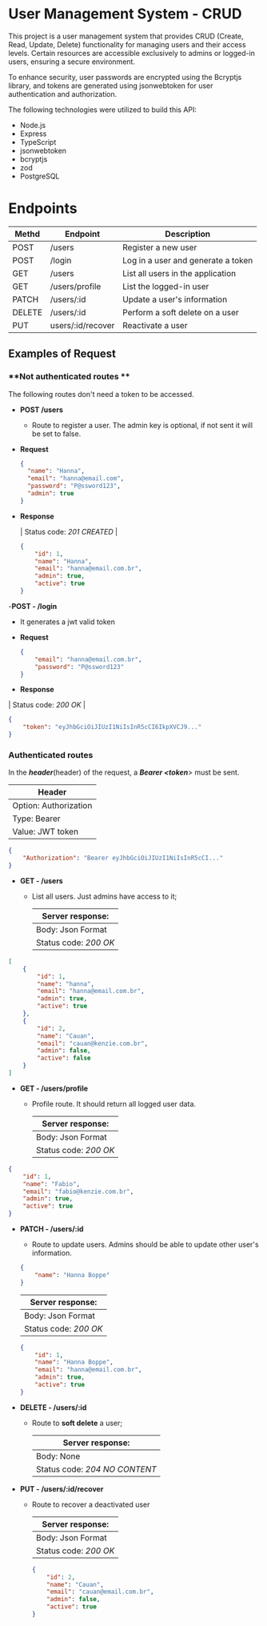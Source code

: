 # User Management System - CRUD

This project is a user management system that provides CRUD (Create, Read, Update, Delete) functionality for managing users and their access levels. Certain resources are accessible exclusively to admins or logged-in users, ensuring a secure environment.

To enhance security, user passwords are encrypted using the Bcryptjs library, and tokens are generated using jsonwebtoken for user authentication and authorization.

The following technologies were utilized to build this API:

- Node.js
- Express
- TypeScript
- jsonwebtoken
- bcryptjs
- zod
- PostgreSQL

# Endpoints

| Methd | Endpoint | Description |
| - | - | - |
| POST | /users | Register a new user |
| POST | /login | Log in a user and generate a token |
| GET  | /users | List all users in the application |
| GET  | /users/profile | List the logged-in user | 
| PATCH | /users/:id | Update a user's information | 
| DELETE | /users/:id | Perform a soft delete on a user | 
| PUT | users/:id/recover | Reactivate a user | 


## **Examples of Request**

### **Not authenticated routes **

The following routes don't need a token to be accessed.

-   **POST /users**

    - Route to register a user. The admin key is optional, if not sent it will be set to false.

- **Request**
    
  ```json
  {
    "name": "Hanna",
    "email": "hanna@email.com",
    "password": "P@ssword123",
    "admin": true
  }
  ```
        
- **Response**

  | Status code: _201 CREATED_ |

  ```json
  {
      "id": 1,
      "name": "Hanna",
      "email": "hanna@email.com.br",
      "admin": true,
      "active": true
  }
  ```

-**POST - /login**

   - It generates a jwt valid token
    
- **Request**

  ```json
  {
      "email": "hanna@email.com.br",
      "password": "P@ssword123"
  }
  ```
 - **Response**

 | Status code: _200 OK_ |

  ```json
  {
      "token": "eyJhbGciOiJIUzI1NiIsInR5cCI6IkpXVCJ9..."
  }
  ```

### **Authenticated routes**

In the **_header_**(header) of the request, a **_Bearer &lt;token_**&gt; must be sent.

| Header                |
| --------------------- |
| Option: Authorization |
| Type: Bearer          |
| Value: JWT token      |

  ```json
  {
      "Authorization": "Bearer eyJhbGciOiJIUzI1NiIsInR5cCI..."
  }
  ```

-   **GET - /users**

    -   List all users. Just admins have access to it;

        | Server response: |
        | --------------------- |
        | Body: Json Format    |
        | Status code: _200 OK_ |

  ```json
  [
      {
          "id": 1,
          "name": "hanna",
          "email": "hanna@email.com.br",
          "admin": true,
          "active": true
      },
      {
          "id": 2,
          "name": "Cauan",
          "email": "cauan@kenzie.com.br",
          "admin": false,
          "active": false
      }
  ]
  ```

-   **GET - /users/profile**

    -   Profile route. It should return all logged user data.

        | Server response: |
        | --------------------- |
        | Body: Json Format    |
        | Status code: _200 OK_ |

  ```json
  {
      "id": 1,
      "name": "Fabio",
      "email": "fabio@kenzie.com.br",
      "admin": true,
      "active": true
  }
  ```

-   **PATCH - /users/:id**

    -   Route to update users. Admins should be able to update other user's information.

    ```json
    {
        "name": "Hanna Boppe"
    }
    ```

      | Server response: |
      | --------------------- |
      | Body: Json Format  |
      | Status code: _200 OK_ |

    ```json
    {
        "id": 1,
        "name": "Hanna Boppe",
        "email": "hanna@email.com.br",
        "admin": true,
        "active": true
    }
    ```

-   **DELETE - /users/:id**

    -   Route to **soft delete** a user;

        | Server response: |
        | --------------------- |
        | Body: None |
        | Status code: _204 NO CONTENT_ |


-   **PUT - /users/:id/recover**

    -   Route to recover a deactivated user

        | Server response: |
        | --------------------- |
        | Body: Json Format    |
        | Status code: _200 OK_ |

        ```json
        {
            "id": 2,
            "name": "Cauan",
            "email": "cauan@email.com.br",
            "admin": false,
            "active": true
        }
        ```
